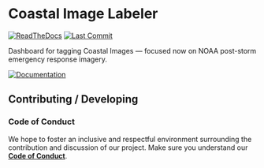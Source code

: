 # Coastal Image Labeler

[![ReadTheDocs](https://readthedocs.org/projects/coastal-image-labeler/badge/?version=latest)](
https://coastal-image-labeler.readthedocs.io/en/latest/)
[![Last Commit](https://img.shields.io/github/last-commit/UNCG-DAISY/Coastal-Image-Labeler)](
https://github.com/UNCG-DAISY/Coastal-Image-Labeler/commits/master)

Dashboard for tagging Coastal Images — focused now on NOAA post-storm emergency response imagery.

[![Documentation](https://img.shields.io/badge/Documentation-Click%20Me-brightgreen)](
https://coastal-image-labeler.readthedocs.io/en/latest/)

## Contributing / Developing

### Code of Conduct

We hope to foster an inclusive and respectful environment surrounding the contribution and discussion of our project.
Make sure you understand our [**Code of Conduct**](https://psi-dashboard.readthedocs.io/en/latest/code_of_conduct/).
